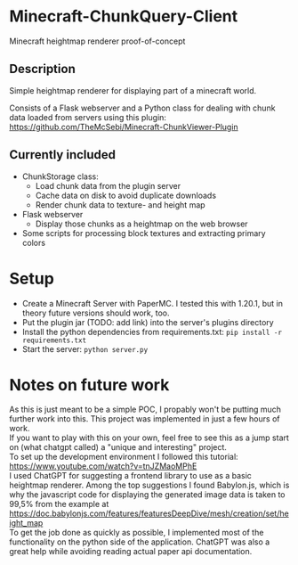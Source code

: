 # Minecraft-ChunkQuery-Client
Minecraft heightmap renderer proof-of-concept

## Description

Simple heightmap renderer for displaying part of a minecraft world.

Consists of a Flask webserver and a Python class for dealing with chunk data loaded from servers using this plugin: https://github.com/TheMcSebi/Minecraft-ChunkViewer-Plugin

## Currently included

- ChunkStorage class:
  - Load chunk data from the plugin server
  - Cache data on disk to avoid duplicate downloads
  - Render chunk data to texture- and height map
- Flask webserver
  - Display those chunks as a heightmap on the web browser
- Some scripts for processing block textures and extracting primary colors

# Setup

- Create a Minecraft Server with PaperMC.
  I tested this with 1.20.1, but in theory future versions should work, too.
- Put the plugin jar (TODO: add link) into the server's plugins directory
- Install the python dependencies from requirements.txt: `pip install -r requirements.txt`
- Start the server: `python server.py`

# Notes on future work

As this is just meant to be a simple POC, I propably won't be putting much further work into this. This project was implemented in just a few hours of work.  
If you want to play with this on your own, feel free to see this as a jump start on (what chatgpt called) a "unique and interesting" project.  
To set up the development environment I followed this tutorial: https://www.youtube.com/watch?v=tnJZMaoMPhE  
I used ChatGPT for suggesting a frontend library to use as a basic heightmap renderer. Among the top suggestions I found Babylon.js, which is why the javascript code for displaying the generated image data is taken to 99,5% from the example at https://doc.babylonjs.com/features/featuresDeepDive/mesh/creation/set/height_map  
To get the job done as quickly as possible, I implemented most of the functionality on the python side of the application. ChatGPT was also a great help while avoiding reading actual paper api documentation.  
